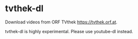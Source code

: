 # tvthek-dl
Download videos from ORF TVthek <https://tvthek.orf.at>.

tvthek-dl is highly experimental. Please use youtube-dl instead.
